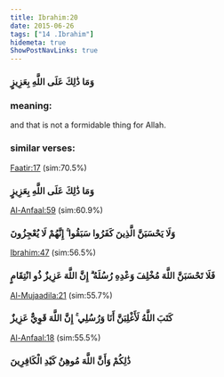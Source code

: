 ```yaml
---
title: Ibrahim:20
date: 2015-06-26
tags: ["14 .Ibrahim"]
hidemeta: true 
ShowPostNavLinks: true 
---
```

### وَمَا ذَٰلِكَ عَلَى اللَّهِ بِعَزِيزٍ
### meaning: 
and that is not a formidable thing for Allah.
### similar verses: 

[Faatir:17](/35/17) (sim:70.5%)

### وَمَا ذَٰلِكَ عَلَى اللَّهِ بِعَزِيزٍ

[Al-Anfaal:59](/8/59) (sim:60.9%)

### وَلَا يَحْسَبَنَّ الَّذِينَ كَفَرُوا سَبَقُوا ۚ إِنَّهُمْ لَا يُعْجِزُونَ

[Ibrahim:47](/14/47) (sim:56.5%)

### فَلَا تَحْسَبَنَّ اللَّهَ مُخْلِفَ وَعْدِهِ رُسُلَهُ ۗ إِنَّ اللَّهَ عَزِيزٌ ذُو انْتِقَامٍ

[Al-Mujaadila:21](/58/21) (sim:55.7%)

### كَتَبَ اللَّهُ لَأَغْلِبَنَّ أَنَا وَرُسُلِي ۚ إِنَّ اللَّهَ قَوِيٌّ عَزِيزٌ

[Al-Anfaal:18](/8/18) (sim:55.5%)

### ذَٰلِكُمْ وَأَنَّ اللَّهَ مُوهِنُ كَيْدِ الْكَافِرِينَ
